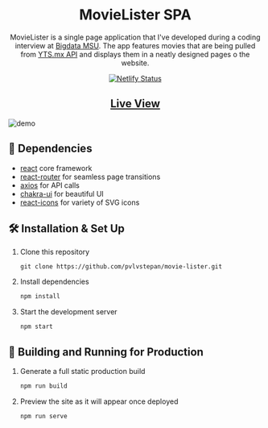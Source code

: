<h1 align='center'>MovieLister SPA</h1>
<p align='center'>MovieLister is a single page application that I've developed during a coding interview at <a href='https://bigdata.msu.ru/' target='_blank'>Bigdata MSU</a>. The app features movies that are being pulled from <a href='YTS.mx' target='_blank'>YTS.mx API</a> and displays them in a neatly designed pages o the website.</p>
<div align='center'>
<a href='https://app.netlify.com/sites/react-movie-lister/deploys' target='_blank'>
<img src='https://api.netlify.com/api/v1/badges/16d1b696-4965-4c53-979f-eef955e09dc3/deploy-status' alt='Netlify Status' />
</a>
</div>
<h2 align='center'><a href='https://react-movie-lister.netlify.app/' target='_blank'>Live View</a></h2>
<img src='https://i.imgur.com/CZsmDHj.png' alt='demo' />

## 🚨 Dependencies

 - [react](https://github.com/facebook/react) core framework
 - [react-router](https://github.com/ReactTraining/react-router) for seamless page transitions
 - [axios](https://github.com/axios/axios) for API calls
 - [chakra-ui](https://github.com/chakra-ui/chakra-ui) for beautiful UI
 - [react-icons](https://github.com/react-icons/react-icons) for variety of SVG icons
## 🛠 Installation & Set Up

1. Clone this repository

       git clone https://github.com/pvlvstepan/movie-lister.git 

2. Install dependencies

   ```sh
   npm install
   ```

3. Start the development server

   ```sh
   npm start
   ```

## 🚀 Building and Running for Production

1. Generate a full static production build

   ```sh
   npm run build
   ```

1. Preview the site as it will appear once deployed

   ```sh
   npm run serve
   ```
